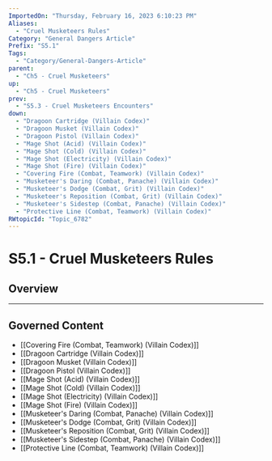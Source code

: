 ```yaml
---
ImportedOn: "Thursday, February 16, 2023 6:10:23 PM"
Aliases:
  - "Cruel Musketeers Rules"
Category: "General Dangers Article"
Prefix: "S5.1"
Tags:
  - "Category/General-Dangers-Article"
parent:
  - "Ch5 - Cruel Musketeers"
up:
  - "Ch5 - Cruel Musketeers"
prev:
  - "S5.3 - Cruel Musketeers Encounters"
down:
  - "Dragoon Cartridge (Villain Codex)"
  - "Dragoon Musket (Villain Codex)"
  - "Dragoon Pistol (Villain Codex)"
  - "Mage Shot (Acid) (Villain Codex)"
  - "Mage Shot (Cold) (Villain Codex)"
  - "Mage Shot (Electricity) (Villain Codex)"
  - "Mage Shot (Fire) (Villain Codex)"
  - "Covering Fire (Combat, Teamwork) (Villain Codex)"
  - "Musketeer's Daring (Combat, Panache) (Villain Codex)"
  - "Musketeer's Dodge (Combat, Grit) (Villain Codex)"
  - "Musketeer's Reposition (Combat, Grit) (Villain Codex)"
  - "Musketeer's Sidestep (Combat, Panache) (Villain Codex)"
  - "Protective Line (Combat, Teamwork) (Villain Codex)"
RWtopicId: "Topic_6782"
---
```

# S5.1 - Cruel Musketeers Rules
## Overview
---
## Governed Content
- [[Covering Fire (Combat, Teamwork) (Villain Codex)]]
- [[Dragoon Cartridge (Villain Codex)]]
- [[Dragoon Musket (Villain Codex)]]
- [[Dragoon Pistol (Villain Codex)]]
- [[Mage Shot (Acid) (Villain Codex)]]
- [[Mage Shot (Cold) (Villain Codex)]]
- [[Mage Shot (Electricity) (Villain Codex)]]
- [[Mage Shot (Fire) (Villain Codex)]]
- [[Musketeer's Daring (Combat, Panache) (Villain Codex)]]
- [[Musketeer's Dodge (Combat, Grit) (Villain Codex)]]
- [[Musketeer's Reposition (Combat, Grit) (Villain Codex)]]
- [[Musketeer's Sidestep (Combat, Panache) (Villain Codex)]]
- [[Protective Line (Combat, Teamwork) (Villain Codex)]]

